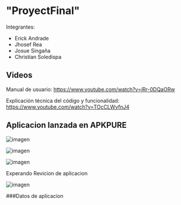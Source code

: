 # "ProyectFinal" 

Integrantes:
- Erick Andrade
- Jhosef Rea
- Josue Singaña
- Christian Soledispa

## Videos
Manual de usuario:
https://www.youtube.com/watch?v=jRr-0DQaORw

Explicación técnica del código y funcionalidad:
https://www.youtube.com/watch?v=TOcCLWyfnJ4

## Aplicacion lanzada  en APKPURE


![imagen](https://user-images.githubusercontent.com/65979995/188802804-51dd0797-2a5e-4b22-8e21-3e059ae153ff.png)

![imagen](https://user-images.githubusercontent.com/65979995/188802885-b2ac0985-5c61-4b19-8bcf-bd02c6628c4f.png)


![imagen](https://user-images.githubusercontent.com/65979995/188802921-1e0d4aea-810f-4267-82e3-daaf45a1b3bb.png)


Experando Revicion de aplicacion


![imagen](https://user-images.githubusercontent.com/65979995/188803089-0b1286c5-38e4-4914-a971-ab276dc0f68b.png)



###Datos de aplicacion
